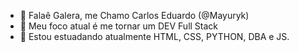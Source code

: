 - 👋 Falaê Galera, me Chamo Carlos Eduardo (@Mayuryk) 
- 👀 Meu foco atual é me tornar um DEV Full Stack
- 🌱 Estou estuadando atualmente HTML, CSS, PYTHON, DBA e JS.

<!---
Mayuryk/Mayuryk is a ✨ special ✨ repository because its `README.md` (this file) appears on your GitHub profile.
You can click the Preview link to take a look at your changes.
--->
